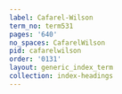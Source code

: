 ```yaml
---
label: Cafarel-Wilson
term_no: term531
pages: '640'
no_spaces: CafarelWilson
pid: cafarelwilson
order: '0131'
layout: generic_index_term
collection: index-headings
---
```

